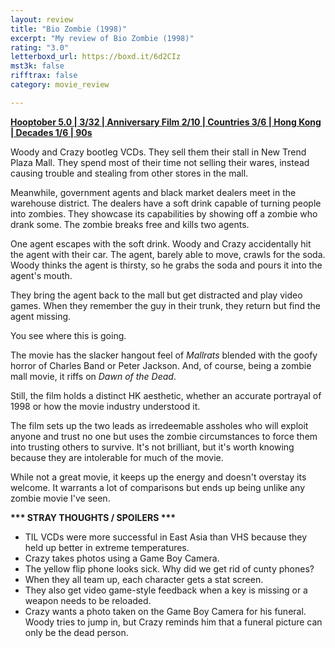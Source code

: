 ```yaml
---
layout: review
title: "Bio Zombie (1998)"
excerpt: "My review of Bio Zombie (1998)"
rating: "3.0"
letterboxd_url: https://boxd.it/6d2CIz
mst3k: false
rifftrax: false
category: movie_review

---
```


<b><a href="https://boxd.it/pRFMi/detail" rel="nofollow">Hooptober 5.0 | 3/32 | Anniversary Film 2/10 | Countries 3/6 | Hong Kong | Decades 1/6 | 90s</a></b>

Woody and Crazy bootleg VCDs. They sell them their stall in New Trend Plaza Mall. They spend most of their time not selling their wares, instead causing trouble and stealing from other stores in the mall.

Meanwhile, government agents and black market dealers meet in the warehouse district. The dealers have a soft drink capable of turning people into zombies. They showcase its capabilities by showing off a zombie who drank some. The zombie breaks free and kills two agents.

One agent escapes with the soft drink. Woody and Crazy accidentally hit the agent with their car. The agent, barely able to move, crawls for the soda. Woody thinks the agent is thirsty, so he grabs the soda and pours it into the agent's mouth.

They bring the agent back to the mall but get distracted and play video games. When they remember the guy in their trunk, they return but find the agent missing.

You see where this is going.

The movie has the slacker hangout feel of <i>Mallrats</i> blended with the goofy horror of Charles Band or Peter Jackson. And, of course, being a zombie mall movie, it riffs on <i>Dawn of the Dead</i>.

Still, the film holds a distinct HK aesthetic, whether an accurate portrayal of 1998 or how the movie industry understood it.

The film sets up the two leads as irredeemable assholes who will exploit anyone and trust no one but uses the zombie circumstances to force them into trusting others to survive. It's not brilliant, but it's worth knowing because they are intolerable for much of the movie.

While not a great movie, it keeps up the energy and doesn't overstay its welcome. It warrants a lot of comparisons but ends up being unlike any zombie movie I've seen.


<b>*** STRAY THOUGHTS / SPOILERS ***</b>
* TIL VCDs were more successful in East Asia than VHS because they held up better in extreme temperatures.
* Crazy takes photos using a Game Boy Camera.
* The yellow flip phone looks sick. Why did we get rid of cunty phones?
* When they all team up, each character gets a stat screen.
* They also get video game-style feedback when a key is missing or a weapon needs to be reloaded.
* Crazy wants a photo taken on the Game Boy Camera for his funeral. Woody tries to jump in, but Crazy reminds him that a funeral picture can only be the dead person.